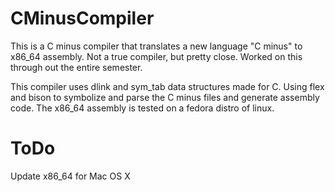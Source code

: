 CMinusCompiler
==============

This is a C minus compiler that translates a new language "C minus" to x86_64 assembly. Not a true compiler, but pretty close. Worked on this through out the entire semester.


This compiler uses dlink and sym_tab data structures made for C. Using flex and bison to symbolize and parse the C minus files and generate assembly code.
The x86_64 assembly is tested on a fedora distro of linux.


ToDo
====
Update x86_64 for Mac OS X